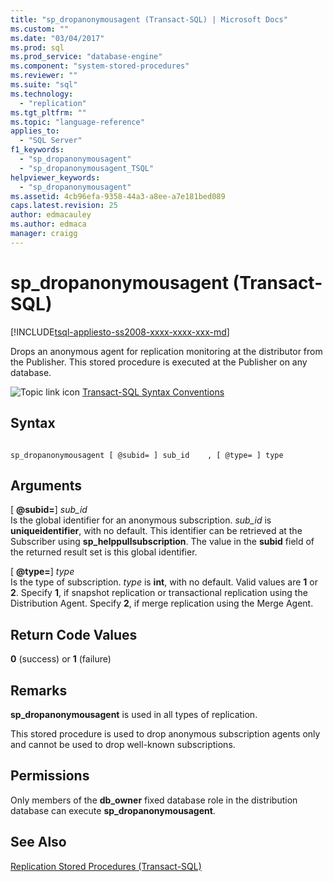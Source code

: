 ```yaml
---
title: "sp_dropanonymousagent (Transact-SQL) | Microsoft Docs"
ms.custom: ""
ms.date: "03/04/2017"
ms.prod: sql
ms.prod_service: "database-engine"
ms.component: "system-stored-procedures"
ms.reviewer: ""
ms.suite: "sql"
ms.technology: 
  - "replication"
ms.tgt_pltfrm: ""
ms.topic: "language-reference"
applies_to: 
  - "SQL Server"
f1_keywords: 
  - "sp_dropanonymousagent"
  - "sp_dropanonymousagent_TSQL"
helpviewer_keywords: 
  - "sp_dropanonymousagent"
ms.assetid: 4cb96efa-9358-44a3-a8ee-a7e181bed089
caps.latest.revision: 25
author: edmacauley
ms.author: edmaca
manager: craigg
---
```

# sp_dropanonymousagent (Transact-SQL)
[!INCLUDE[tsql-appliesto-ss2008-xxxx-xxxx-xxx-md](../../includes/tsql-appliesto-ss2008-xxxx-xxxx-xxx-md.md)]

  Drops an anonymous agent for replication monitoring at the distributor from the Publisher. This stored procedure is executed at the Publisher on any database.  
  
 ![Topic link icon](../../database-engine/configure-windows/media/topic-link.gif "Topic link icon") [Transact-SQL Syntax Conventions](../../t-sql/language-elements/transact-sql-syntax-conventions-transact-sql.md)  
  
## Syntax  
  
```  
  
sp_dropanonymousagent [ @subid= ] sub_id    , [ @type= ] type  
```  
  
## Arguments  
 [ **@subid=**] *sub_id*  
 Is the global identifier for an anonymous subscription. *sub_id* is **uniqueidentifier**, with no default. This identifier can be retrieved at the Subscriber using **sp_helppullsubscription**. The value in the **subid** field of the returned result set is this global identifier.  
  
 [ **@type=**] *type*  
 Is the type of subscription. *type* is **int**, with no default. Valid values are **1** or **2**. Specify **1**, if snapshot replication or transactional replication using the Distribution Agent. Specify **2**, if merge replication using the Merge Agent.  
  
## Return Code Values  
 **0** (success) or **1** (failure)  
  
## Remarks  
 **sp_dropanonymousagent** is used in all types of replication.  
  
 This stored procedure is used to drop anonymous subscription agents only and cannot be used to drop well-known subscriptions.  
  
## Permissions  
 Only members of the **db_owner** fixed database role in the distribution database can execute **sp_dropanonymousagent**.  
  
## See Also  
 [Replication Stored Procedures &#40;Transact-SQL&#41;](../../relational-databases/system-stored-procedures/replication-stored-procedures-transact-sql.md)  
  
  
